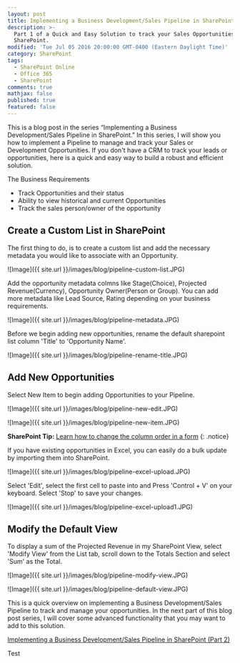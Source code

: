 ```yaml
---
layout: post
title: Implementing a Business Development/Sales Pipeline in SharePoint (Part 1)
description: >-
  Part 1 of a Quick and Easy Solution to track your Sales Opportunities in
  SharePoint.
modified: 'Tue Jul 05 2016 20:00:00 GMT-0400 (Eastern Daylight Time)'
category: SharePoint
tags:
  - SharePoint Online
  - Office 365
  - SharePoint
comments: true
mathjax: false
published: true
featured: false
---
```


This is a blog post in the series “Implementing a Business Development/Sales Pipeline in SharePoint.”  In this series, I will show you how to implement a Pipeline to manage and track your Sales or Development Opportunities.
If you don't have a CRM to track your leads or opportunities, here is a quick and easy way to build a robust and efficient solution.

The Business Requirements

- Track Opportunities and their status
- Ability to view historical and current Opportunities
- Track the sales person/owner of the opportunity

## Create a Custom List in SharePoint

The first thing to do, is to create a custom list and add the necessary metadata you would like to associate with an Opportunity.

![Image]({{ site.url }}/images/blog/pipeline-custom-list.JPG)

Add the opportunity metadata colmns like Stage(Choice), Projected Revenue(Currency), Opportunity Owner(Person or Group). You can add more metadata like Lead Source, Rating depending on your business requirements.

![Image]({{ site.url }}/images/blog/pipeline-metadata.JPG)

Before we begin adding new opportunities, rename the default sharepoint list column 'Title' to 'Opportunity Name'.

![Image]({{ site.url }}/images/blog/pipeline-rename-title.JPG)

## Add New Opportunities

Select New Item to begin adding Opportunities to your Pipeline.

![Image]({{ site.url }}/images/blog/pipeline-new-edit.JPG)

![Image]({{ site.url }}/images/blog/pipeline-new-item.JPG) 


**SharePoint Tip:** <a target="_blank" href ="/sharepoint/sharepoint-tip-column-order">Learn how to change the column order in a form</a>
{: .notice}


If you have existing opportunities in Excel, you can easily do a bulk update by importing them into SharePoint.

![Image]({{ site.url }}/images/blog/pipeline-excel-upload.JPG)

Select 'Edit', select the first cell to paste into and Press 'Control + V' on your keyboard. Select 'Stop' to save your changes.

![Image]({{ site.url }}/images/blog/pipeline-excel-upload1.JPG)

## Modify the Default View

To display a sum of the Projected Revenue in my SharePoint View, select 'Modify View' from the List tab, scroll down to the Totals Section and select 'Sum' as the Total.

![Image]({{ site.url }}/images/blog/pipeline-modify-view.JPG)

![Image]({{ site.url }}/images/blog/pipeline-default-view.JPG)

This is a quick overview on implementing a Business Development/Sales Pipeline to track and manage your opportunities. In the next part of this blog post series, I will cover some advanced functionality that you may want to add to this solution.

<a href="{{ site.url }}/sharepoint/sharepoint-sales-pipeline-2">Implementing a Business Development/Sales Pipeline in SharePoint (Part 2)</a>

Test
